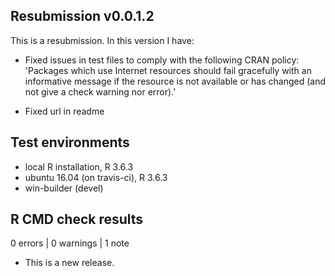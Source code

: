## Resubmission v0.0.1.2
This is a resubmission. In this version I have:

* Fixed issues in test files to comply with the following CRAN policy:
'Packages which use Internet resources should fail gracefully with an
informative message if the resource is not available or has changed (and
not give a check warning nor error).'

* Fixed url in readme 

## Test environments
* local R installation, R 3.6.3
* ubuntu 16.04 (on travis-ci), R 3.6.3
* win-builder (devel)

## R CMD check results

0 errors | 0 warnings | 1 note

* This is a new release.
